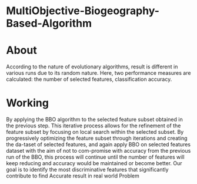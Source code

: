 # MultiObjective-Biogeography-Based-Algorithm
# About

According to the nature of evolutionary algorithms, result is different in various runs due to its random nature.
Here, two performance measures are calculated: the number of selected features, classification accuracy.

# Working

By applying the BBO algorithm to the selected feature subset obtained in the previous step. This iterative process allows for the refinement of the feature subset by focusing on local search within the selected subset. By progressively optimizing the 
feature subset through iterations and creating the da-taset of selected features, and again apply BBO on 
selected features dataset with the aim of not to com-promise with accuracy from the previous run of the BBO, this process will continue until the number of features will keep reducing and accuracy would be maintained or become better.  Our goal is to identify the most 
discriminative features that significantly contribute to find Accurate result in real world Problem
